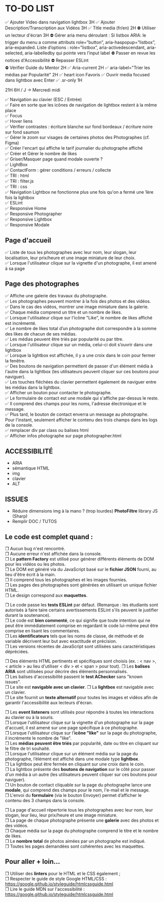 # TO-DO LIST
✅ Ajouter Video dans navigation lightbox 3H
✅ Ajouter Description/Transcription aux Vidéos  3H
✅ Title media (fr/en)  2H
⛔ Utiliser un lecteur d'écran  3H
⛔ Gérer aria menu déroulant :
Si listbox ARIA: le trigger du menu a comme attributs role=”button”, aria-haspopup=”listbox”, aria-expanded. 
Liste d’options : role=”listbox”, aria-activedescendant, aria-selected, aria-labelledby qui pointe vers l’input label
⛔ Passer en revue les notices d'Accessibilité
⛔ Repasser ESLint   
⛔ Vérifier Guide du Mentor  2H
✅ Aria-current 2H
✅ aria-label="Trier les médias par Popularité" 2H
✅ heart icon Favoris
✅ Ouvrir media focused dans lightbox avec Enter
✅ .sr-only 1H

21H
6H / J -> Mercredi midi

✅ Navigation au clavier (ESC / Entrée)    
✅ Faire en sorte que les icônes de navigation de lightbox restent à la même place  
✅ Focus  
✅ Hover liens  
✅ Vérifier contrastes : écriture blanche sur fond bordeaux / écriture noire sur fond saumon   
✅ Gérer le zoom sur visages de certaines photos des Photographes (cf. Figma)  
✅ Créer l'encart qui affiche le tarif journalier du photographe affiché  
✅ Créer et Gérer le nombre de likes  
✅ Griser/Masquer page quand modale ouverte ?  
✅ LightBox   
✅ ContactForm : gérer conditions / erreurs / collecte  
✅ TRI : html  
✅ TRI : filter.js  
✅ TRI : css  
✅ Navigation Lightbox ne fonctionne plus une fois qu'on a fermé une 1ère fois la lightbox  
✅ ESLint   
✅ Responsive Home  
✅ Responsive Photographer  
✅ Responsive Lightbox  
✅ Responsive Modale  

## Page d'accueil 
✅ Liste de tous les photographes avec leur nom, leur slogan, leur
localisation, leur prix/heure et une image miniature de leur choix.  
✅ Lorsque l'utilisateur clique sur la vignette d'un photographe, il est amené à sa page  

## Page des photographes
✅ Affiche une galerie des travaux du photographe.  
✅ Les photographes peuvent montrer à la fois des photos et des vidéos.  
✅ Dans le cas des vidéos, montrer une image miniature dans la galerie.  
✅ Chaque média comprend un titre et un nombre de likes.  
✅ Lorsque l'utilisateur clique sur l'icône "Like", le nombre de likes affiché est incrémenté.  
✅ Le nombre de likes total d’un photographe doit correspondre à la somme des likes de chacun de ses médias.  
✅ Les médias peuvent être triés par popularité ou par titre.  
✅ Lorsque l'utilisateur clique sur un média, celui-ci doit s’ouvrir dans une lightbox  
✅ Lorsque la lightbox est affichée, il y a une croix dans le coin pour fermer la fenêtre.  
✅ Des boutons de navigation permettent de passer d'un élément média à l'autre dans la lightbox (les utilisateurs peuvent cliquer sur ces boutons pour naviguer).  
✅ Les touches fléchées du clavier permettent également de
naviguer entre les médias dans la lightbox.  
✅ Afficher un bouton pour contacter le photographe.  
✅ Le formulaire de contact est une modale qui s'affiche par-dessus le reste.  
✅ Il comprend des champs pour les noms, l'adresse électronique et le message.  
✅ Plus tard, le bouton de contact enverra un message au
photographe. Pour l'instant, seulement afficher le contenu des trois champs dans les logs de la console.  
✅ remplacer div par class ou balises html  
✅ Afficher infos photographe sur page photographer.html  


## ACCESSIBILITÉ
- ARIA
- sémantique HTML
- img
- clavier
- ALT

## ISSUES

- Réduire dimensions img à la mano ? (trop lourdes) **PhotoFiltre** library JS (Sharp)
- Remplir DOC / TUTOS

## Le code est complet quand :
❒ Aucun bug n'est rencontré.  
❒ Aucune erreur n'est affichée dans la console.  
❒ Le **pattern Factory** est utilisé pour générer différents éléments de DOM pour les vidéos ou les photos.  
❒ Le DOM est généré via du JavaScript basé sur le **fichier JSON** fourni, au lieu d'être écrit à la main.  
❒ Il comprend tous les photographes et les images fournies.  
❒ Les pages des photographes sont générées en utilisant un unique fichier HTML.  
❒ Le design correspond aux **maquettes**.

❒ Le code passe les **tests ESLint** par défaut. (Remarque : les étudiants sont autorisés à faire taire certains avertissements ESLint s'ils peuvent le justifier durant la soutenance).  
❒ Le code est **bien commenté**, ce qui signifie que toute intention qui ne peut être immédiatement comprise en regardant le code lui-même peut être comprise en lisant les commentaires.  
❒ Les **identificateurs** tels que les noms de classe, de méthode et de variable décrivent leur but avec exactitude et précision.  
❒ Les versions récentes de JavaScript sont utilisées sans caractéristiques dépréciées.

❒ Des éléments HTML pertinents et spécifiques sont choisis (ex. : < nav >, < article > au lieu d'utiliser < div > et < span > pour tout).
❒ Les **balises ARIA** sont utilisées pour décrire des éléments personnalisés.  
❒ Les balises d'accessibilité passent le **test AChecker** sans "known issues".  
❒ Le site est **navigable avec un clavier**.
❒ La **lightbox** est navigable avec un clavier.  
❒ Le site fournit un **texte alternatif** pour toutes les images et vidéos afin de garantir l'accessibilité aux lecteurs d'écran. 

❒ Les **event listeners** sont utilisés pour répondre à toutes les interactions au clavier ou à la souris.  
❒ Lorsque l'utilisateur clique sur la vignette d'un photographe sur la page d'accueil, il est amené sur une page spécifique à ce photographe.  
❒ Lorsque l'utilisateur clique sur l'**icône "like"** sur la page du photographe, il incrémente le nombre de "like".  
❒ Les **médias peuvent être triés** par popularité, date ou titre en cliquant sur le filtre de tri souhaité.  
❒ Lorsque l'utilisateur clique sur un élément média sur la page du photographe, l’élément est affiché dans une modale type **lightbox**.    
❒ La lightbox peut être fermée en cliquant sur une croix dans le coin.   
❒ La lightbox présente des **boutons de navigation** sur le côté pour passer d'un média à un autre (les utilisateurs peuvent cliquer sur ces boutons pour naviguer).  
❒ Un bouton de contact cliquable sur la page du photographe lance une **modale**, qui comprend des champs pour le nom, l'e-mail et le message.  
❒ L'envoi du **formulaire** (via le bouton Envoyer) permet d’afficher le contenu des 3 champs dans la console.

❒ La page d'accueil répertorie tous les photographes avec leur nom, leur slogan, leur lieu, leur prix/heure et une image miniature.  
❒ La page de chaque photographe présente une **galerie** avec des photos et des vidéos.  
❒ Chaque média sur la page du photographe comprend le titre et le nombre de likes.  
❒ Le **nombre total** de photos aimées par un photographe est indiqué.   
❒ Toutes les pages demandées sont cohérentes avec les maquettes.

## Pour aller + loin...
❒ Utiliser des **linters** pour le HTML et le CSS également ;  
❒ Respecter le guide de style Google HTML/CSS : https://google.github.io/styleguide/htmlcssguide.html  
❒ Lire le guide MDN sur l'accessibilité : https://google.github.io/styleguide/htmlcssguide.html 